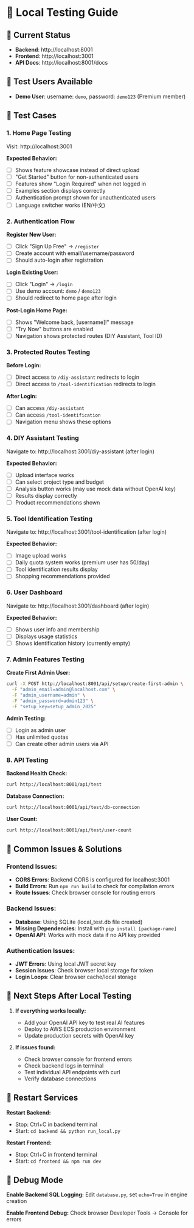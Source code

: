 # 🧪 Local Testing Guide

## 🚀 Current Status
- **Backend**: http://localhost:8001
- **Frontend**: http://localhost:3001  
- **API Docs**: http://localhost:8001/docs

## 👥 Test Users Available
- **Demo User**: username: `demo`, password: `demo123` (Premium member)

## 🧪 Test Cases

### 1. Home Page Testing
Visit: http://localhost:3001

**Expected Behavior:**
- [ ] Shows feature showcase instead of direct upload
- [ ] "Get Started" button for non-authenticated users
- [ ] Features show "Login Required" when not logged in
- [ ] Examples section displays correctly
- [ ] Authentication prompt shown for unauthenticated users
- [ ] Language switcher works (EN/中文)

### 2. Authentication Flow
**Register New User:**
- [ ] Click "Sign Up Free" → `/register`
- [ ] Create account with email/username/password
- [ ] Should auto-login after registration

**Login Existing User:**
- [ ] Click "Login" → `/login`
- [ ] Use demo account: `demo` / `demo123`
- [ ] Should redirect to home page after login

**Post-Login Home Page:**
- [ ] Shows "Welcome back, [username]!" message
- [ ] "Try Now" buttons are enabled
- [ ] Navigation shows protected routes (DIY Assistant, Tool ID)

### 3. Protected Routes Testing
**Before Login:**
- [ ] Direct access to `/diy-assistant` redirects to login
- [ ] Direct access to `/tool-identification` redirects to login

**After Login:**
- [ ] Can access `/diy-assistant` 
- [ ] Can access `/tool-identification`
- [ ] Navigation menu shows these options

### 4. DIY Assistant Testing
Navigate to: http://localhost:3001/diy-assistant (after login)

**Expected Behavior:**
- [ ] Upload interface works
- [ ] Can select project type and budget
- [ ] Analysis button works (may use mock data without OpenAI key)
- [ ] Results display correctly
- [ ] Product recommendations shown

### 5. Tool Identification Testing  
Navigate to: http://localhost:3001/tool-identification (after login)

**Expected Behavior:**
- [ ] Image upload works
- [ ] Daily quota system works (premium user has 50/day)
- [ ] Tool identification results display
- [ ] Shopping recommendations provided

### 6. User Dashboard
Navigate to: http://localhost:3001/dashboard (after login)

**Expected Behavior:**
- [ ] Shows user info and membership
- [ ] Displays usage statistics
- [ ] Shows identification history (currently empty)

### 7. Admin Features Testing
**Create First Admin User:**
```bash
curl -X POST http://localhost:8001/api/setup/create-first-admin \
  -F "admin_email=admin@localhost.com" \
  -F "admin_username=admin" \
  -F "admin_password=admin123" \
  -F "setup_key=setup_admin_2025"
```

**Admin Testing:**
- [ ] Login as admin user
- [ ] Has unlimited quotas
- [ ] Can create other admin users via API

### 8. API Testing
**Backend Health Check:**
```bash
curl http://localhost:8001/api/test
```

**Database Connection:**
```bash
curl http://localhost:8001/api/test/db-connection
```

**User Count:**
```bash
curl http://localhost:8001/api/test/user-count
```

## 🔧 Common Issues & Solutions

### Frontend Issues:
- **CORS Errors**: Backend CORS is configured for localhost:3001
- **Build Errors**: Run `npm run build` to check for compilation errors
- **Route Issues**: Check browser console for routing errors

### Backend Issues:
- **Database**: Using SQLite (local_test.db file created)
- **Missing Dependencies**: Install with `pip install [package-name]`
- **OpenAI API**: Works with mock data if no API key provided

### Authentication Issues:
- **JWT Errors**: Using local JWT secret key
- **Session Issues**: Check browser local storage for token
- **Login Loops**: Clear browser cache/local storage

## 🚀 Next Steps After Local Testing

1. **If everything works locally:**
   - Add your OpenAI API key to test real AI features
   - Deploy to AWS ECS production environment
   - Update production secrets with OpenAI key

2. **If issues found:**
   - Check browser console for frontend errors
   - Check backend logs in terminal
   - Test individual API endpoints with curl
   - Verify database connections

## 🔄 Restart Services

**Restart Backend:**
- Stop: Ctrl+C in backend terminal
- Start: `cd backend && python run_local.py`

**Restart Frontend:**  
- Stop: Ctrl+C in frontend terminal
- Start: `cd frontend && npm run dev`

## 🐛 Debug Mode

**Enable Backend SQL Logging:**
Edit `database.py`, set `echo=True` in engine creation

**Enable Frontend Debug:**
Check browser Developer Tools → Console for errors